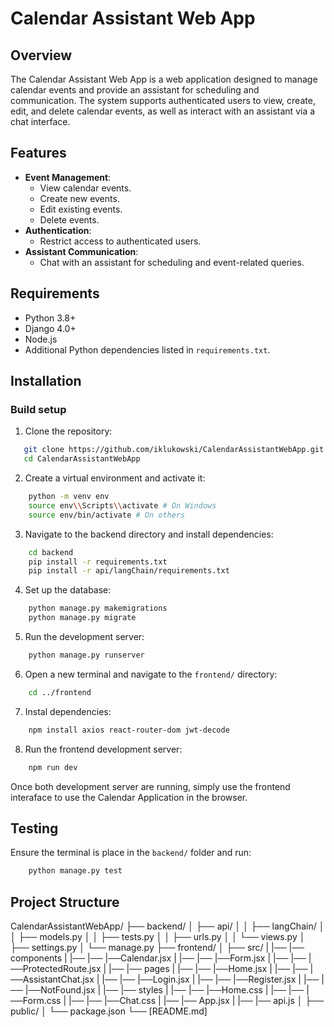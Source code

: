 # Calendar Assistant Web App

## Overview
The Calendar Assistant Web App is a web application designed to manage calendar events and provide an assistant for scheduling and communication. The system supports authenticated users to view, create, edit, and delete calendar events, as well as interact with an assistant via a chat interface.

## Features
- **Event Management**:
  - View calendar events.
  - Create new events.
  - Edit existing events.
  - Delete events.
- **Authentication**:
  - Restrict access to authenticated users.
- **Assistant Communication**:
  - Chat with an assistant for scheduling and event-related queries.

## Requirements
- Python 3.8+
- Django 4.0+
- Node.js
- Additional Python dependencies listed in `requirements.txt`.

## Installation

### Build setup
1. Clone the repository:
```bash
   git clone https://github.com/iklukowski/CalendarAssistantWebApp.git
   cd CalendarAssistantWebApp
```

2. Create a virtual environment and activate it:
```bash
    python -m venv env
    source env\\Scripts\\activate # On Windows
    source env/bin/activate # On others
```

3. Navigate to the backend directory and install dependencies:
```bash
    cd backend
    pip install -r requirements.txt
    pip install -r api/langChain/requirements.txt
```

4. Set up the database:
```bash
    python manage.py makemigrations
    python manage.py migrate
```

5. Run the development server:
```bash
    python manage.py runserver
```

6. Open a new terminal and navigate to the `frontend/` directory:
```bash
    cd ../frontend
```

7. Instal dependencies:
```bash
    npm install axios react-router-dom jwt-decode
```

8. Run the frontend development server:
```bash
    npm run dev
```

Once both development server are running, simply use the frontend interaface to use the Calendar Application in the browser.

## Testing
Ensure the terminal is place in the `backend/` folder and run:
```bash
    python manage.py test
```

## Project Structure
CalendarAssistantWebApp/
├── backend/
│   ├── api/
│   │   ├── langChain/
│   │   ├── models.py
│   │   ├── tests.py
│   │   ├── urls.py
│   │   └── views.py
│   ├── settings.py
│   └── manage.py
├── frontend/
│   ├── src/
|   |── |── components
|   |── |── |──Calendar.jsx
|   |── |── |──Form.jsx
|   |── |── |──ProtectedRoute.jsx
|   |── |── pages
|   |── |── |──Home.jsx
|   |── |── |──AssistantChat.jsx
|   |── |── |──Login.jsx
|   |── |── |──Register.jsx
|   |── |── |──NotFound.jsx
|   |── |── styles
|   |── |── |──Home.css
|   |── |── |──Form.css
|   |── |── |──Chat.css
|   |── |── App.jsx
|   |── |── api.js
│   ├── public/
│   └── package.json
└── [README.md]
